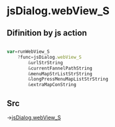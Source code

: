 # jsDialog.webView_S

## Difinition by js action

```js.js

var=runWebView_S
	?func=jsDialog.webView_S
		&urlStrString
		&currentFannelPathString
		&menuMapStrListStrString
		&longPressMenuMapListStrString
		&extraMapConString
```

## Src

->[jsDialog.webView_S](https://github.com/puutaro/CommandClick/blob/master/app/src/main/java/com/puutaro/commandclick/fragment_lib/terminal_fragment/js_interface/dialog/JsDialog.kt#L329)



